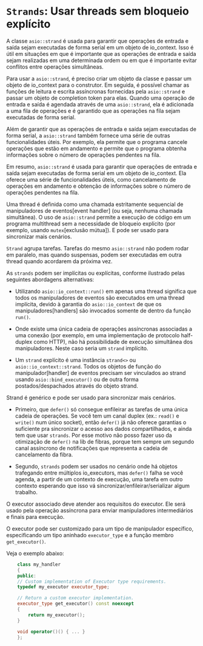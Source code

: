 # ``Strands``: Usar threads sem bloqueio explícito

A classe `asio::strand` é usada para garantir que operações de entrada e saída sejam executadas de forma serial em um objeto de io_context. Isso é útil em situações em que é importante que as operações de entrada e saída sejam realizadas em uma determinada ordem ou em que é importante evitar conflitos entre operações simultâneas.

Para usar a `asio::strand`, é preciso criar um objeto da classe e passar um objeto de io_context para o construtor. Em seguida, é possível chamar as funções de leitura e escrita assíncronas fornecidas pela `asio::strand` e passar um objeto de completion token para elas. Quando uma operação de entrada e saída é agendada através de uma `asio::strand`, ela é adicionada a uma fila de operações e é garantido que as operações na fila sejam executadas de forma serial.

Além de garantir que as operações de entrada e saída sejam executadas de forma serial, a `asio::strand` também fornece uma série de outras funcionalidades úteis. Por exemplo, ela permite que o programa cancele operações que estão em andamento e permite que o programa obtenha informações sobre o número de operações pendentes na fila.

Em resumo, `asio::strand` é usada para garantir que operações de entrada e saída sejam executadas de forma serial em um objeto de io_context. Ela oferece uma série de funcionalidades úteis, como cancelamento de operações em andamento e obtenção de informações sobre o número de operações pendentes na fila.

Uma thread é definida como uma chamada estritamente sequencial de manipuladores de eventos[event handler] (ou seja, nenhuma chamada simultânea). O uso de `asio::strand` permite a execução de código em um programa multithread sem a necessidade de bloqueio explícito (por exemplo, usando `mutex`[exclusão mútua]). E pode ser usado para sincronizar mais cenários.


`Strand` agrupa tarefas. Tarefas do mesmo `asio::strand` não podem rodar em paralelo, mas quando suspensas, podem ser executadas em outra thread quando acordarem da próxima vez.

As `strands` podem ser implícitas ou explícitas, conforme ilustrado pelas seguintes abordagens alternativas:

* Utilizando `asio::io_context::run()` em apenas uma thread significa que todos os manipuladores de eventos são executados em uma thread implícita, devido à garantia do `asio::io_context` de que os manipuladores[handlers] são invocados somente de dentro da função `run()`.

* Onde existe uma única cadeia de operações assíncronas associadas a uma conexão (por exemplo, em uma implementação de protocolo half-duplex como HTTP), não há possibilidade de execução simultânea dos manipuladores. Neste caso seria um `strand` implícito.

* Um `strand` explícito é uma instância `strand<>` ou `asio::io_context::strand`. Todos os objetos de função do manipulador[handler] de eventos precisam ser vinculados ao strand usando `asio::bind_executor()` ou de outra forma postados/despachados através do objeto strand.

Strand é genérico e pode ser usado para sincronizar mais cenários.

* Primeiro, que `defer()` só consegue enfileirar as tarefas de uma única cadeia de operações. Se você tem um canal duplex (ex.: `read()` e `write()` num único socket), então `defer()` já não oferece garantias o suficiente pra sincronizar o acesso aos dados compartilhados, e ainda tem que usar `strands`. Por esse motivo não posso fazer uso da otimização de `defer()` na lib de fibras, porque tem sempre um segundo canal assíncrono de notificações que representa a cadeia de cancelamento da fibra.

* Segundo, `strands` podem ser usados no cenário onde há objetos trafegando entre múltiplos io_executors, mas `defer()` falha se você agenda, a partir de um contexto de execução, uma tarefa em outro contexto esperando que isso vá sincronizar/enfileirar/serializar algum trabalho.

O executor associado deve atender aos requisitos do executor. Ele será usado pela operação assíncrona para enviar manipuladores intermediários e finais para execução.

O executor pode ser customizado para um tipo de manipulador específico, especificando um tipo aninhado `executor_type` e a função membro `get_executor()`.

Veja o exemplo abaixo:

```cpp
    class my_handler
    {
    public:
    // Custom implementation of Executor type requirements.
    typedef my_executor executor_type;

    // Return a custom executor implementation.
    executor_type get_executor() const noexcept
    {
        return my_executor();
    }

    void operator()() { ... }
    };
```